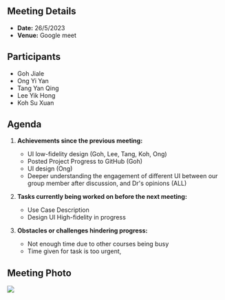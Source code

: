 ## Meeting Details
- **Date:** 26/5/2023
- **Venue:** Google meet

## Participants
- Goh Jiale
- Ong Yi Yan
- Tang Yan Qing
- Lee Yik Hong
- Koh Su Xuan

## Agenda
1. **Achievements since the previous meeting:**
   - UI low-fidelity design (Goh, Lee, Tang, Koh, Ong)
   - Posted Project Progress to GitHub (Goh)
   - UI design (Ong)
   - Deeper understanding the engagement of different UI between our group member after discussion, and Dr's opinions (ALL)

2. **Tasks currently being worked on before the next meeting:**
   - Use Case Description
   - Design UI High-fidelity in progress

3. **Obstacles or challenges hindering progress:**
   - Not enough time due to other courses being busy
   - Time given for task is too urgent,

## Meeting Photo
<img src="[https://ibb.co/pxzDfZY](https://ibb.co/pxzDfZY)">
